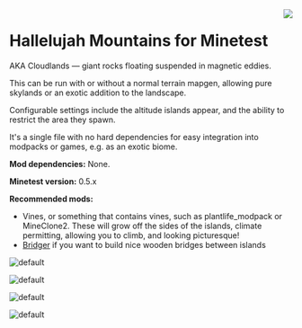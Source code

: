 <img src="https://avatars1.githubusercontent.com/u/16545761?s=150&v=4" align="right" />

# Hallelujah Mountains for Minetest

AKA Cloudlands — giant rocks floating suspended in magnetic eddies.

This can be run with or without a normal terrain mapgen, allowing pure skylands or an exotic addition to the landscape.

Configurable settings include the altitude islands appear, and the ability to restrict the area they spawn.

It's a single file with no hard dependencies for easy integration into modpacks or games, e.g. as an exotic biome. 

**Mod dependencies:** None. 

**Minetest version:** 0.5.x

**Recommended mods:**
* Vines, or something that contains vines, such as plantlife_modpack or MineClone2. These will grow off the sides of the islands, climate permitting, allowing you to climb, and looking picturesque!
* [Bridger](https://forum.minetest.net/viewtopic.php?f=9&t=18243) if you want to build nice wooden bridges between islands

![default](https://i.imgur.com/Zty57dy.jpg)

![default](https://i.imgur.com/PUjjaIK.jpg)

![default](https://i.imgur.com/rCtczAK.jpg)

![default](https://i.imgur.com/A6vDDGc.jpg)
